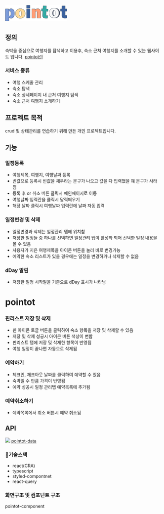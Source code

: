 # <img src="./src/assets/logo.png" alt="logo" width="200">

## 정의
숙박을 중심으로 여행지를 탐색하고 이용후, 숙소 근처 여행지를 소개할 수 있는 웹사이트 입니다.
<a href="https://velog.io/@wnjqkwnj/project%EA%B8%B0%ED%9A%8D">pointot란</a>

### 서비스 종류
+ 여행 스케줄 관리
+ 숙소 탐색
+ 숙소 상세페이지 내 근처 여행지 탐색
+ 숙소 근처 여행지 소개하기 
 
## 프로젝트 목적
crud 및 상태관리를 연습하기 위해 만든 개인 프로젝트입니다.

## 기능
### 일정등록
+ 여행제목, 여행지, 여행날짜 등록
+ 빈값으로 등록시 빈값을 채우라는 문구가 나오고 값을 다 입력했을 떄 문구가 사라짐
+ 등록 후 or 취소 버튼 클릭시 메인페이지로 이동
+ 여행날짜 입력란을 클릭시 달력띄우기
+ 해당 날짜 클릭시 여행날짜 입력란에 날짜 자동 입력

### 일정변경 및 삭제
+ 일정변경과 삭제는 일정관리 탭에 위치함
+ 저장한 일정들 중 하나를 선택하면 일정관리 탭이 활성화 되어 선택한 일정 내용을 볼 수 있음
+ 사용자가 지은 여행제목을 아이콘 버튼을 눌러 바로 변경가능
+ 예약한 숙소 리스트가 있을 경우에는 일정을 변경하거나 삭제할 수 없음

### dDay 알림
+ 저장한 일정 시작일을 기준으로 dDay 표시가 나타남
# pointot

### 핀리스트 저장 및 삭제
+ 핀 아이콘 토글 버튼을 클릭하여 숙소 항목을 저장 및 삭제할 수 있음
+ 저장 및 삭제 성공시 아이콘 버튼 색상이 변함
+ 핀리스트 탭에 저장 및 삭제한 항목이 반영됨
+ 여행 일정이 끝나면 자동으로 삭제됨

### 예약하기
+ 체크인, 체크아웃 날짜를 클릭하여 예약할 수 있음
+ 숙박일 수 만큼 가격이 반영됨
+ 예약 성공시 일정 관리탭 예약목록에 추가됨

### 예약취소하기
+ 예약목록에서 취소 버튼시 예약 취소됨

## API
<img src="https://velog.velcdn.com/images/wnjqkwnj/post/6753036d-6638-4ab8-90d8-57072aeab4bc/image.jpg">
<a href="https://velog.io/@wnjqkwnj/pointot-data">pointot-data</a>

### 🔧기술스택
+ react(CRA)
+ typescript
+ styled-compontnet
+ react-query

### 화면구조 및 컴포넌트 구조
<a herf="https://velog.io/@wnjqkwnj/pointot-component%EA%B5%AC%EC%84%B1">pointot-component</a>